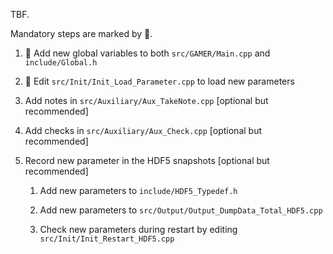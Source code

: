 TBF.

Mandatory steps are marked by &#x1F4CC;.

1. &#x1F4CC; Add new global variables to both `src/GAMER/Main.cpp` and `include/Global.h`

2.  &#x1F4CC; Edit `src/Init/Init_Load_Parameter.cpp` to load new parameters

3. Add notes in `src/Auxiliary/Aux_TakeNote.cpp` [optional but recommended]

4. Add checks in `src/Auxiliary/Aux_Check.cpp` [optional but recommended]

5. Record new parameter in the HDF5 snapshots [optional but recommended]

    1. Add new parameters to `include/HDF5_Typedef.h`

    2. Add new parameters to `src/Output/Output_DumpData_Total_HDF5.cpp`

    3. Check new parameters during restart by editing `src/Init/Init_Restart_HDF5.cpp`
